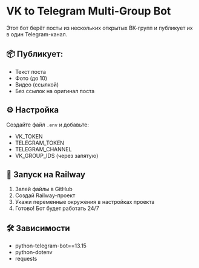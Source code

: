 # VK to Telegram Multi-Group Bot

Этот бот берёт посты из нескольких открытых ВК-групп и публикует их в один Telegram-канал.

## 📦 Публикует:
- Текст поста
- Фото (до 10)
- Видео (ссылкой)
- Без ссылок на оригинал поста

## ⚙ Настройка
Создайте файл `.env` и добавьте:

- VK_TOKEN
- TELEGRAM_TOKEN
- TELEGRAM_CHANNEL
- VK_GROUP_IDS (через запятую)

## 🚀 Запуск на Railway
1. Залей файлы в GitHub
2. Создай Railway-проект
3. Укажи переменные окружения в настройках проекта
4. Готово! Бот будет работать 24/7

## 🛠 Зависимости
- python-telegram-bot==13.15
- python-dotenv
- requests
